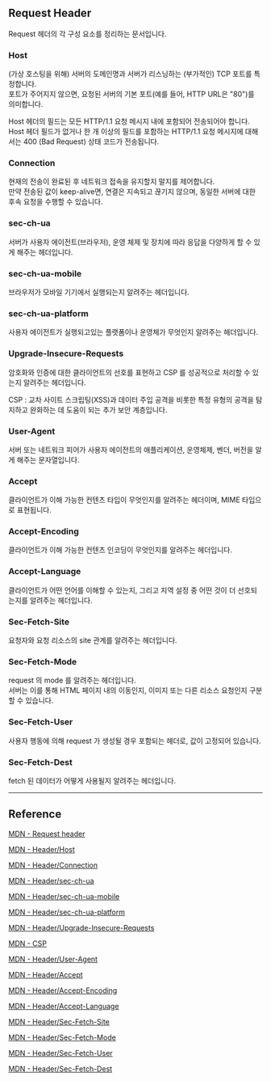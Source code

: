 ## Request Header

Request 헤더의 각 구성 요소를 정리하는 문서입니다.

### Host

(가상 호스팅을 위해) 서버의 도메인명과 서버가 리스닝하는 (부가적인) TCP 포트를 특정합니다.
<br>포트가 주어지지 않으면, 요청된 서버의 기본 포트(예를 들어, HTTP URL은 "80")를 의미합니다.

Host 헤더의 필드는 모든 HTTP/1.1 요청 메시지 내에 포함되어 전송되어야 합니다.
<br>Host 헤더 필드가 없거나 한 개 이상의 필드를 포함하는 HTTP/1.1 요청 메시지에 대해서는 400 (Bad Request) 상태 코드가 전송됩니다.

### Connection

현재의 전송이 완료된 후 네트워크 접속을 유지할지 말지를 제어합니다.<br>
만약 전송된 값이 keep-alive면, 연결은 지속되고 끊기지 않으며, 동일한 서버에 대한 후속 요청을 수행할 수 있습니다.

### sec-ch-ua

서버가 사용자 에이전트(브라우저), 운영 체제 및 장치에 따라 응답을 다양하게 할 수 있게 해주는 헤더입니다.

### sec-ch-ua-mobile

브라우저가 모바일 기기에서 실행되는지 알려주는 헤더입니다.

### sec-ch-ua-platform

사용자 에이전트가 실행되고있는 플랫폼이나 운영체가 무엇인지 알려주는 헤더입니다.

### Upgrade-Insecure-Requests

암호화와 인증에 대한 클라이언트의 선호를 표현하고 CSP 를 성공적으로 처리할 수 있는지 알려주는 헤더입니다.

CSP : 교차 사이트 스크립팅(XSS)과 데이터 주입 공격을 비롯한 특정 유형의 공격을 탐지하고 완화하는 데 도움이 되는 추가 보안 계층입니다.

### User-Agent

서버 또는 네트워크 피어가 사용자 에이전트의 애플리케이션, 운영체제, 벤더, 버전을 알게 해주는 문자열입니다.

### Accept

클라이언트가 이해 가능한 컨텐츠 타입이 무엇인지를 알려주는 헤더이며, MIME 타입으로 표현됩니다.

### Accept-Encoding

클라이언트가 이해 가능한 컨텐츠 인코딩이 무엇인지를 알려주는 헤더입니다.

### Accept-Language

클라이언트가 어떤 언어를 이해할 수 있는지, 그리고 지역 설정 중 어떤 것이 더 선호되는지를 알려주는 헤더입니다.

### Sec-Fetch-Site

요청자와 요청 리소스의 site 관계를 알려주는 헤더입니다.

### Sec-Fetch-Mode

request 의 mode 를 알려주는 헤더입니다.
<br>서버는 이를 통해 HTML 페이지 내의 이동인지, 이미지 또는 다른 리소스 요청인지 구분할 수 있습니다.

### Sec-Fetch-User

사용자 행동에 의해 request 가 생성될 경우 포함되는 헤더로, 값이 고정되어 있습니다.

### Sec-Fetch-Dest

fetch 된 데이터가 어떻게 사용될지 알려주는 헤더입니다.

---

## Reference

[MDN - Request header](https://developer.mozilla.org/en-US/docs/Glossary/Request_header)

[MDN - Header/Host](https://developer.mozilla.org/en-US/docs/Web/HTTP/Headers/Host)

[MDN - Header/Connection](https://developer.mozilla.org/en-US/docs/Web/HTTP/Headers/Connection)

[MDN - Header/sec-ch-ua](https://developer.mozilla.org/en-US/docs/Web/HTTP/Headers/Sec-CH-UA)

[MDN - Header/sec-ch-ua-mobile](https://developer.mozilla.org/en-US/docs/Web/HTTP/Headers/Sec-CH-UA-Mobile)

[MDN - Header/sec-ch-ua-platform](https://developer.mozilla.org/en-US/docs/Web/HTTP/Headers/Sec-CH-UA-Platform)

[MDN - Header/Upgrade-Insecure-Requests](https://developer.mozilla.org/en-US/docs/Web/HTTP/Headers/Upgrade-Insecure-Requests)

[MDN - CSP](https://developer.mozilla.org/en-US/docs/Web/HTTP/CSP)

[MDN - Header/User-Agent](https://developer.mozilla.org/en-US/docs/Web/HTTP/Headers/User-Agent)

[MDN - Header/Accept](https://developer.mozilla.org/en-US/docs/Web/HTTP/Headers/Accept)

[MDN - Header/Accept-Encoding](https://developer.mozilla.org/en-US/docs/Web/HTTP/Headers/Accept-Encoding)

[MDN - Header/Accept-Language](https://developer.mozilla.org/en-US/docs/Web/HTTP/Headers/Accept-Language)

[MDN - Header/Sec-Fetch-Site](https://developer.mozilla.org/en-US/docs/Web/HTTP/Headers/Sec-Fetch-Site)

[MDN - Header/Sec-Fetch-Mode](https://developer.mozilla.org/en-US/docs/Web/HTTP/Headers/Sec-Fetch-Mode)

[MDN - Header/Sec-Fetch-User](https://developer.mozilla.org/en-US/docs/Web/HTTP/Headers/Sec-Fetch-User)

[MDN - Header/Sec-Fetch-Dest](https://developer.mozilla.org/en-US/docs/Web/HTTP/Headers/Sec-Fetch-Dest)
